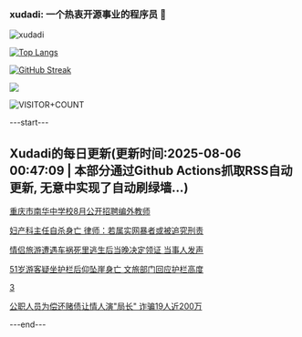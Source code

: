 ### xudadi: 一个热衷开源事业的程序员 👋

![xudadi](https://github-readme-stats-git-masterorgs-github-readme-stats-team.vercel.app/api?username=xudadi)

[![Top Langs](https://github-readme-stats.vercel.app/api/top-langs/?username=xudadi)](https://github.com/anuraghazra/github-readme-stats)

[![GitHub Streak](https://streak-stats.demolab.com?user=xudadi&locale=zh_Hans)](https://git.io/streak-stats)

![](https://raw.githubusercontent.com/xudadi/xudadi/main/assets/github-contribution-grid-snake.svg)

![VISITOR+COUNT](https://komarev.com/ghpvc/?username=xudadi&label=VISITOR+COUNT)


---start---

## Xudadi的每日更新(更新时间:2025-08-06 00:47:09 | 本部分通过Github Actions抓取RSS自动更新, 无意中实现了自动刷绿墙...)

[重庆市南华中学校8月公开招聘编外教师](https://www.gongkaoleida.com/article/2551066)

[妇产科主任自杀身亡 律师：若属实网暴者或被追究刑责](https://m.163.com/news/article/K67FCM510534P59R.html)

[情侣旅游遭遇车祸死里逃生后当晚决定领证 当事人发声](https://m.163.com/news/article/K67HRKMI051492T3.html)

[51岁游客疑坐护栏后仰坠崖身亡 文旅部门回应护栏高度](https://m.163.com/news/article/K67F5I1R05561G0D.html)

[3](https://m.163.com/touch/news/sub/domestic)

[公职人员为偿还赌债让情人演"局长" 诈骗19人近200万](https://m.163.com/news/article/K67I6FQE0530M570.html)

---end---
